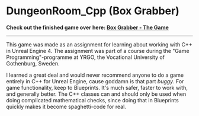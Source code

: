 # DungeonRoom_Cpp (Box Grabber)
**Check out the finished game over here: [Box Grabber - The Game](https://paalo.itch.io/boxgrabber)**

---

This game was made as an assignment for learning about working with C++ in Unreal Engine 4. The assignment was part of a course during the "Game Programming"-programme at YRGO, the Vocational University of Gothenburg, Sweden.

I learned a great deal and would never recommend  anyone to do a game entirely in C++ for Unreal Engine, cause goddamn is that part *buggy*. For game functionality, keep to Blueprints. It's much safer, faster to work with, and generally better. The C++ classes can and should only be used when doing complicated mathematical checks, since doing that in Blueprints quickly makes it become spaghetti-code for real.
